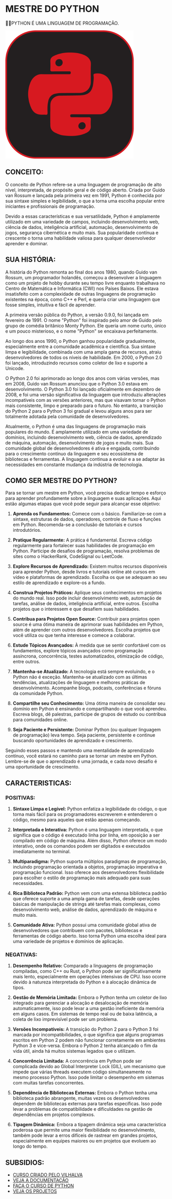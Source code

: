 # MESTRE DO PYTHON
👨‍⚖️PYTHON É UMA LINGUAGEM DE PROGRAMAÇÃO.

<img src="FOTO.png" align="center" width="400"> <br>

## CONCEITO:
O conceito de Python refere-se a uma linguagem de programação de alto nível, interpretada, de propósito geral e de código aberto. Criada por Guido van Rossum e lançada pela primeira vez em 1991, Python é conhecida por sua sintaxe simples e legibilidade, o que a torna uma escolha popular entre iniciantes e profissionais de programação.

Devido a essas características e sua versatilidade, Python é amplamente utilizado em uma variedade de campos, incluindo desenvolvimento web, ciência de dados, inteligência artificial, automação, desenvolvimento de jogos, segurança cibernética e muito mais. Sua popularidade contínua e crescente o torna uma habilidade valiosa para qualquer desenvolvedor aprender e dominar.

## SUA HISTÓRIA:
A história do Python remonta ao final dos anos 1980, quando Guido van Rossum, um programador holandês, começou a desenvolver a linguagem como um projeto de hobby durante seu tempo livre enquanto trabalhava no Centro de Matemática e Informática (CWI) nos Países Baixos. Ele estava insatisfeito com a complexidade de outras linguagens de programação existentes na época, como C++ e Perl, e queria criar uma linguagem que fosse simples, intuitiva e fácil de aprender.

A primeira versão pública do Python, a versão 0.9.0, foi lançada em fevereiro de 1991. O nome "Python" foi inspirado pelo amor de Guido pelo grupo de comédia britânico Monty Python. Ele queria um nome curto, único e um pouco misterioso, e o nome "Python" se encaixava perfeitamente.

Ao longo dos anos 1990, o Python ganhou popularidade gradualmente, especialmente entre a comunidade acadêmica e científica. Sua sintaxe limpa e legibilidade, combinada com uma ampla gama de recursos, atraiu desenvolvedores de todos os níveis de habilidade. Em 2000, o Python 2.0 foi lançado, introduzindo recursos como coletor de lixo e suporte a Unicode.

O Python 2.0 foi aprimorado ao longo dos anos com várias versões, mas em 2008, Guido van Rossum anunciou que o Python 3.0 estava em desenvolvimento. O Python 3.0 foi lançado oficialmente em dezembro de 2008, e foi uma versão significativa da linguagem que introduziu alterações incompatíveis com as versões anteriores, mas que visavam tornar o Python mais consistente, limpo e preparado para o futuro. No entanto, a transição do Python 2 para o Python 3 foi gradual e levou alguns anos para ser totalmente adotada pela comunidade de desenvolvedores.

Atualmente, o Python é uma das linguagens de programação mais populares do mundo. É amplamente utilizado em uma variedade de domínios, incluindo desenvolvimento web, ciência de dados, aprendizado de máquina, automação, desenvolvimento de jogos e muito mais. Sua comunidade global de desenvolvedores é ativa e engajada, contribuindo para o crescimento contínuo da linguagem e seu ecossistema de bibliotecas e ferramentas. A linguagem continua a evoluir e a se adaptar às necessidades em constante mudança da indústria de tecnologia.

## COMO SER MESTRE DO PYTHON?
Para se tornar um mestre em Python, você precisa dedicar tempo e esforço para aprender profundamente sobre a linguagem e suas aplicações. Aqui estão algumas etapas que você pode seguir para alcançar esse objetivo:

1. **Aprenda os Fundamentos:** Comece com o básico. Familiarize-se com a sintaxe, estruturas de dados, operadores, controle de fluxo e funções em Python. Recomenda-se a conclusão de tutoriais e cursos introdutórios.

2. **Pratique Regularmente:** A prática é fundamental. Escreva código regularmente para fortalecer suas habilidades de programação em Python. Participe de desafios de programação, resolva problemas de sites como o HackerRank, CodeSignal ou LeetCode.

3. **Explore Recursos de Aprendizado:** Existem muitos recursos disponíveis para aprender Python, desde livros e tutoriais online até cursos em vídeo e plataformas de aprendizado. Escolha os que se adequam ao seu estilo de aprendizado e explore-os a fundo.

4. **Construa Projetos Práticos:** Aplique seus conhecimentos em projetos do mundo real. Isso pode incluir desenvolvimento web, automação de tarefas, análise de dados, inteligência artificial, entre outros. Escolha projetos que o interessem e que desafiem suas habilidades.

5. **Contribua para Projetos Open Source:** Contribuir para projetos open source é uma ótima maneira de aprimorar suas habilidades em Python, além de aprender com outros desenvolvedores. Escolha projetos que você utiliza ou que tenha interesse e comece a colaborar.

6. **Estude Tópicos Avançados:** À medida que se sentir confortável com os fundamentos, explore tópicos avançados como programação assíncrona, concorrência, testes automatizados, otimização de código, entre outros.

7. **Mantenha-se Atualizado:** A tecnologia está sempre evoluindo, e o Python não é exceção. Mantenha-se atualizado com as últimas tendências, atualizações de linguagem e melhores práticas de desenvolvimento. Acompanhe blogs, podcasts, conferências e fóruns da comunidade Python.

8. **Compartilhe seu Conhecimento:** Uma ótima maneira de consolidar seu domínio em Python é ensinando e compartilhando o que você aprendeu. Escreva blogs, dê palestras, participe de grupos de estudo ou contribua para comunidades online.

9. **Seja Paciente e Persistente:** Dominar Python (ou qualquer linguagem de programação) leva tempo. Seja paciente, persistente e continue buscando oportunidades de aprendizado e crescimento.

Seguindo esses passos e mantendo uma mentalidade de aprendizado contínuo, você estará no caminho para se tornar um mestre em Python. Lembre-se de que o aprendizado é uma jornada, e cada novo desafio é uma oportunidade de crescimento.

## CARACTERISTICAS:
### POSITIVAS:
1. **Sintaxe Limpa e Legível:** Python enfatiza a legibilidade do código, o que torna mais fácil para os programadores escreverem e entenderem o código, mesmo para aqueles que estão apenas começando.

2. **Interpretada e Interativa:** Python é uma linguagem interpretada, o que significa que o código é executado linha por linha, em oposição a ser compilado em código de máquina. Além disso, Python oferece um modo interativo, onde os comandos podem ser digitados e executados imediatamente no terminal.

3. **Multiparadigma:** Python suporta múltiplos paradigmas de programação, incluindo programação orientada a objetos, programação imperativa e programação funcional. Isso oferece aos desenvolvedores flexibilidade para escolher o estilo de programação mais adequado para suas necessidades.

4. **Rica Biblioteca Padrão:** Python vem com uma extensa biblioteca padrão que oferece suporte a uma ampla gama de tarefas, desde operações básicas de manipulação de strings até tarefas mais complexas, como desenvolvimento web, análise de dados, aprendizado de máquina e muito mais.

5. **Comunidade Ativa:** Python possui uma comunidade global ativa de desenvolvedores que contribuem com pacotes, bibliotecas e ferramentas de código aberto. Isso torna Python uma escolha ideal para uma variedade de projetos e domínios de aplicação.

### NEGATIVAS:
1. **Desempenho Relativo:** Comparado a linguagens de programação compiladas, como C++ ou Rust, o Python pode ser significativamente mais lento, especialmente em operações intensivas de CPU. Isso ocorre devido à natureza interpretada do Python e à alocação dinâmica de tipos.

2. **Gestão de Memória Limitada:** Embora o Python tenha um coletor de lixo integrado para gerenciar a alocação e desalocação de memória automaticamente, isso pode levar a uma gestão ineficiente da memória em alguns casos. Em sistemas de tempo real ou de baixa latência, a coleta de lixo imprevisível pode ser um problema.

3. **Versões Incompatíveis:** A transição do Python 2 para o Python 3 foi marcada por incompatibilidades, o que significa que alguns programas escritos em Python 2 podem não funcionar corretamente em ambientes Python 3 e vice-versa. Embora o Python 2 tenha alcançado o fim da vida útil, ainda há muitos sistemas legados que o utilizam.

4. **Concorrência Limitada:** A concorrência em Python pode ser complicada devido ao Global Interpreter Lock (GIL), um mecanismo que impede que várias threads executem código simultaneamente no mesmo processo Python. Isso pode limitar o desempenho em sistemas com muitas tarefas concorrentes.

5. **Dependência de Bibliotecas Externas:** Embora o Python tenha uma biblioteca padrão abrangente, muitas vezes os desenvolvedores dependem de bibliotecas externas para tarefas específicas. Isso pode levar a problemas de compatibilidade e dificuldades na gestão de dependências em projetos complexos.

6. **Tipagem Dinâmica:** Embora a tipagem dinâmica seja uma característica poderosa que permite uma maior flexibilidade no desenvolvimento, também pode levar a erros difíceis de rastrear em grandes projetos, especialmente em equipes maiores ou em projetos que evoluem ao longo do tempo.

## SUBSIDIOS:
- [CURSO CRIADO PELO VILHALVA](https://github.com/VILHALVA)
- [VEJA A DOCUMENTAÇÃO](https://docs.python.org/3/)
- [FAÇA O CURSO DE PYTHON](https://github.com/VILHALVA/CURSO-DE-PYTHON)
- [VEJA OS PROJETOS](https://github.com/VILHALVA?tab=repositories&q=topic:PYTHON)

